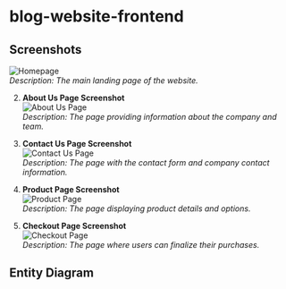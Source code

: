# blog-website-frontend



## Screenshots

 
   ![Homepage](./assets/homepage_screenshot.png)  
   *Description: The main landing page of the website.*

2. **About Us Page Screenshot**  
   ![About Us Page](assets/about_us_page_screenshot.png)  
   *Description: The page providing information about the company and team.*

3. **Contact Us Page Screenshot**  
   ![Contact Us Page](assets/page_screenshot.png)  
   *Description: The page with the contact form and company contact information.*

4. **Product Page Screenshot**  
   ![Product Page](assets/product_page_screenshot.png)  
   *Description: The page displaying product details and options.*

5. **Checkout Page Screenshot**  
   ![Checkout Page](assets/checkout_page_screenshot.png)  
   *Description: The page where users can finalize their purchases.*

## Entity Diagram



